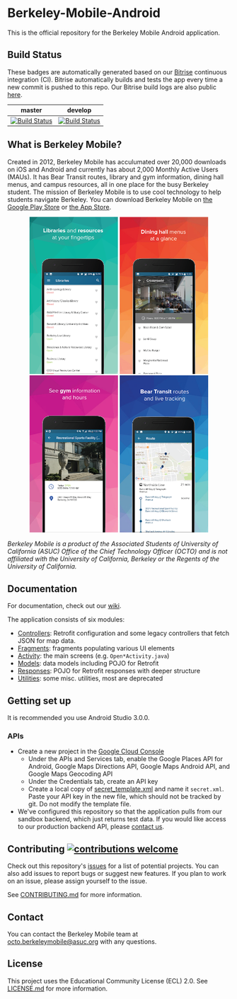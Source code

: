 # Berkeley-Mobile-Android

This is the official repository for the Berkeley Mobile Android application.

## Build Status
These badges are automatically generated based on our [Bitrise](https://www.bitrise.io) continuous integration (CI). Bitrise automatically builds and tests the app every time a new commit is pushed to this repo. Our Bitrise build logs are also public [here](https://app.bitrise.io/app/7e8a9de61b96fb28#/builds).

| master        | develop       |
| ------------- |:-------------:|
| [![Build Status](https://app.bitrise.io/app/7e8a9de61b96fb28/status.svg?token=iUlmVf7VoO92ggwIkt4Htg&branch=master)](https://app.bitrise.io/app/7e8a9de61b96fb28) | [![Build Status](https://app.bitrise.io/app/7e8a9de61b96fb28/status.svg?token=iUlmVf7VoO92ggwIkt4Htg&branch=develop)](https://app.bitrise.io/app/7e8a9de61b96fb28) |

## What is Berkeley Mobile?

Created in 2012, Berkeley Mobile has acculumated over 20,000 downloads on iOS and Android and currently has about 2,000 Monthly Active Users (MAUs). It has Bear Transit routes, library and gym information, dining hall menus, and campus resources, all in one place for the busy Berkeley student. The mission of Berkeley Mobile is to use cool technology to help students navigate Berkeley. You can download Berkeley Mobile on [the Google Play Store](https://play.google.com/store/apps/details?id=com.asuc.asucmobile&hl=en_US) or [the App Store](https://itunes.apple.com/us/app/berkeley-mobile/id912243518?mt=8).

<p align="center">
  <img src="/app_preview_images/screen1.png" width="200"/>
  <img src="/app_preview_images/screen2.png" width="200"/>
  <img src="/app_preview_images/screen3.png" width="200"/>
  <img src="/app_preview_images/screen4.png" width="200"/>
</p>

*Berkeley Mobile is a product of the Associated Students of University of California (ASUC) Office of the Chief Technology Officer (OCTO) and is not affiliated with the University of California, Berkeley or the Regents of the University of California.*

## Documentation

For documentation, check out our [wiki](https://github.com/asuc-octo/asuc-android/wiki).

The application consists of six modules:
* [Controllers](app/src/main/java/com/asuc/asucmobile/controllers): Retrofit configuration and some 
legacy controllers that fetch JSON for map data.
* [Fragments](app/src/main/java/com/asuc/asucmobile/fragments): fragments populating various UI elements
* [Activity](app/src/main/java/com/asuc/asucmobile/main): the main screens (e.g. `Open*Activity.java`) 
* [Models](app/src/main/java/com/asuc/asucmobile/models): data models including POJO for Retrofit
* [Responses](app/src/main/java/com/asuc/asucmobile/models/responses): POJO for Retrofit responses with deeper
structure
* [Utilities](app/src/main/java/com/asuc/asucmobile/utilities): some misc. utilities, most are deprecated

## Getting set up

It is recommended you use Android Studio 3.0.0.

### APIs

* Create a new project in the [Google Cloud Console](https://console.cloud.google.com)
  * Under the APIs and Services tab, enable the Google Places API for Android, Google Maps Directions API, Google Maps Android API, and Google Maps Geocoding API
  * Under the Credentials tab, create an API key
  * Create a local copy of [secret_template.xml](app/src/main/res/values/secret_template.xml) and name it `secret.xml`. Paste your API key in the new file, which should not be tracked by git. Do not modify the template file.
* We've configured this repository so that the application pulls from our sandbox backend, which just returns test data. If you would like access to our production backend API, please [contact us](#contact). 

## Contributing [![contributions welcome](https://img.shields.io/badge/contributions-welcome-brightgreen.svg?style=flat)](https://github.com/asuc-octo/berkeley-mobile-android/issues)

Check out this repository's [issues](https://github.com/asuc-octo/berkeley-mobile-android/issues) for a list of potential projects. You can also add issues to report bugs or suggest new features. If you plan to work on an issue, please assign yourself to the issue.

See [CONTRIBUTING.md](CONTRIBUTING.md) for more information.

## <a name="contact"></a> Contact

You can contact the Berkeley Mobile team at octo.berkeleymobile@asuc.org with any questions.

## License

This project uses the Educational Community License (ECL) 2.0. See [LICENSE.md](LICENSE.md) for more information.
